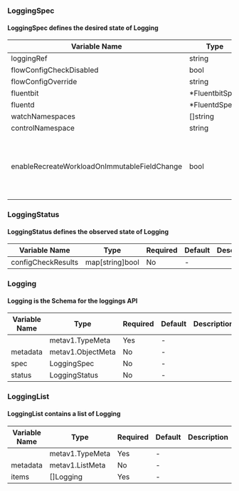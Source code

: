 ### LoggingSpec
#### LoggingSpec defines the desired state of Logging

| Variable Name | Type | Required | Default | Description |
|---|---|---|---|---|
| loggingRef | string | No | - |  |
| flowConfigCheckDisabled | bool | No | - |  |
| flowConfigOverride | string | No | - |  |
| fluentbit | *FluentbitSpec | No | - |  |
| fluentd | *FluentdSpec | No | - |  |
| watchNamespaces | []string | No | - |  |
| controlNamespace | string | Yes | - |  |
| enableRecreateWorkloadOnImmutableFieldChange | bool | No | - | EnableRecreateWorkloadOnImmutableFieldChange enables the operator to recreate the<br>fluentbit daemonset and the fluentd statefulset (and possibly other resource in the future)<br>in case there is a change in an immutable field<br>that otherwise couldn't be managed with a simple update.<br> |
### LoggingStatus
#### LoggingStatus defines the observed state of Logging

| Variable Name | Type | Required | Default | Description |
|---|---|---|---|---|
| configCheckResults | map[string]bool | No | - |  |
### Logging
#### Logging is the Schema for the loggings API

| Variable Name | Type | Required | Default | Description |
|---|---|---|---|---|
|  | metav1.TypeMeta | Yes | - |  |
| metadata | metav1.ObjectMeta | No | - |  |
| spec | LoggingSpec | No | - |  |
| status | LoggingStatus | No | - |  |
### LoggingList
#### LoggingList contains a list of Logging

| Variable Name | Type | Required | Default | Description |
|---|---|---|---|---|
|  | metav1.TypeMeta | Yes | - |  |
| metadata | metav1.ListMeta | No | - |  |
| items | []Logging | Yes | - |  |
